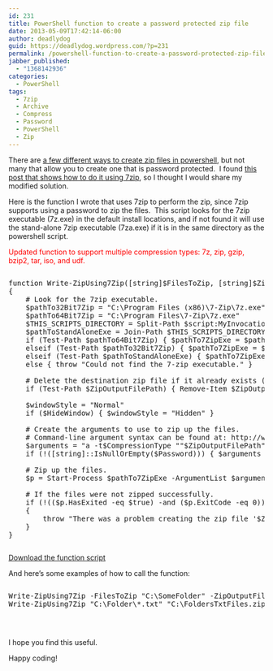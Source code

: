 ```yaml
---
id: 231
title: PowerShell function to create a password protected zip file
date: 2013-05-09T17:42:14-06:00
author: deadlydog
guid: https://deadlydog.wordpress.com/?p=231
permalink: /powershell-function-to-create-a-password-protected-zip-file/
jabber_published:
  - "1368142936"
categories:
  - PowerShell
tags:
  - 7zip
  - Archive
  - Compress
  - Password
  - PowerShell
  - Zip
---
```

There are [a few different ways to create zip files in powershell](http://stackoverflow.com/questions/1153126/how-to-create-a-zip-archive-with-powershell), but not many that allow you to create one that is password protected.&#160; I found [this post that shows how to do it using 7zip](http://community.spiceworks.com/topic/263947-powershell-7-zip-password-protected-zip), so I thought I would share my modified solution.

Here is the function I wrote that uses 7zip to perform the zip, since 7zip supports using a password to zip the files.&#160; This script looks for the 7zip executable (7z.exe) in the default install locations, and if not found it will use the stand-alone 7zip executable (7za.exe) if it is in the same directory as the powershell script.

<font color="#ff0000">Updated function to support multiple compression types: 7z, zip, gzip, bzip2, tar, iso, and udf.</font>

<div id="scid:C89E2BDB-ADD3-4f7a-9810-1B7EACF446C1:0e7fa6f5-ab5f-4223-ae37-9a4950d2e189" class="wlWriterEditableSmartContent" style="float: none; padding-bottom: 0px; padding-top: 0px; padding-left: 0px; margin: 0px; display: inline; padding-right: 0px">
  <pre style=white-space:normal>

  <pre class="brush: powershell; pad-line-numbers: true; title: ; notranslate" title="">
function Write-ZipUsing7Zip([string]$FilesToZip, [string]$ZipOutputFilePath, [string]$Password, [ValidateSet('7z','zip','gzip','bzip2','tar','iso','udf')][string]$CompressionType = 'zip', [switch]$HideWindow)
{
	# Look for the 7zip executable.
	$pathTo32Bit7Zip = "C:\Program Files (x86)\7-Zip\7z.exe"
	$pathTo64Bit7Zip = "C:\Program Files\7-Zip\7z.exe"
	$THIS_SCRIPTS_DIRECTORY = Split-Path $script:MyInvocation.MyCommand.Path
	$pathToStandAloneExe = Join-Path $THIS_SCRIPTS_DIRECTORY "7za.exe"
	if (Test-Path $pathTo64Bit7Zip) { $pathTo7ZipExe = $pathTo64Bit7Zip }
	elseif (Test-Path $pathTo32Bit7Zip) { $pathTo7ZipExe = $pathTo32Bit7Zip }
	elseif (Test-Path $pathToStandAloneExe) { $pathTo7ZipExe = $pathToStandAloneExe }
	else { throw "Could not find the 7-zip executable." }

	# Delete the destination zip file if it already exists (i.e. overwrite it).
	if (Test-Path $ZipOutputFilePath) { Remove-Item $ZipOutputFilePath -Force }

	$windowStyle = "Normal"
	if ($HideWindow) { $windowStyle = "Hidden" }

	# Create the arguments to use to zip up the files.
	# Command-line argument syntax can be found at: http://www.dotnetperls.com/7-zip-examples
	$arguments = "a -t$CompressionType ""$ZipOutputFilePath"" ""$FilesToZip"" -mx9"
	if (!([string]::IsNullOrEmpty($Password))) { $arguments += " -p$Password" }

	# Zip up the files.
	$p = Start-Process $pathTo7ZipExe -ArgumentList $arguments -Wait -PassThru -WindowStyle $windowStyle

	# If the files were not zipped successfully.
	if (!(($p.HasExited -eq $true) -and ($p.ExitCode -eq 0)))
	{
		throw "There was a problem creating the zip file '$ZipFilePath'."
	}
}
</pre>
</div>

<div id="scid:fb3a1972-4489-4e52-abe7-25a00bb07fdf:11b1cbeb-7517-4cc0-bac6-5a118e3bf5ed" class="wlWriterEditableSmartContent" style="float: none; padding-bottom: 0px; padding-top: 0px; padding-left: 0px; margin: 0px; display: inline; padding-right: 0px">
  <p>
    <a href="http://dans-blog.azurewebsites.net/wp-content/uploads/2013/09/Write-ZipUsing7Zip.zip" target="_blank">Download the function script</a>
  </p>
</div>

And here’s some examples of how to call the function:

<div id="scid:C89E2BDB-ADD3-4f7a-9810-1B7EACF446C1:6d42504d-899b-47fc-876b-7fdf51177012" class="wlWriterEditableSmartContent" style="float: none; padding-bottom: 0px; padding-top: 0px; padding-left: 0px; margin: 0px; display: inline; padding-right: 0px">
  <pre style=white-space:normal>

  <pre class="brush: powershell; title: ; notranslate" title="">
Write-ZipUsing7Zip -FilesToZip "C:\SomeFolder" -ZipOutputFilePath "C:\SomeFolder.zip" -Password "password123"
Write-ZipUsing7Zip "C:\Folder\*.txt" "C:\FoldersTxtFiles.zip" -HideWindow
</pre>
</div>

&#160;

I hope you find this useful.

Happy coding!
